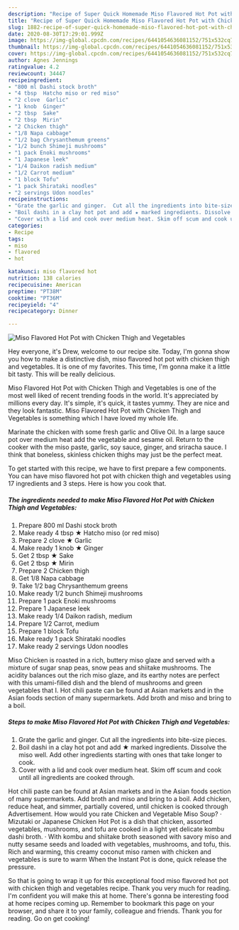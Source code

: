```yaml
---
description: "Recipe of Super Quick Homemade Miso Flavored Hot Pot with Chicken Thigh and Vegetables"
title: "Recipe of Super Quick Homemade Miso Flavored Hot Pot with Chicken Thigh and Vegetables"
slug: 1882-recipe-of-super-quick-homemade-miso-flavored-hot-pot-with-chicken-thigh-and-vegetables
date: 2020-08-30T17:29:01.999Z
image: https://img-global.cpcdn.com/recipes/6441054636081152/751x532cq70/miso-flavored-hot-pot-with-chicken-thigh-and-vegetables-recipe-main-photo.jpg
thumbnail: https://img-global.cpcdn.com/recipes/6441054636081152/751x532cq70/miso-flavored-hot-pot-with-chicken-thigh-and-vegetables-recipe-main-photo.jpg
cover: https://img-global.cpcdn.com/recipes/6441054636081152/751x532cq70/miso-flavored-hot-pot-with-chicken-thigh-and-vegetables-recipe-main-photo.jpg
author: Agnes Jennings
ratingvalue: 4.2
reviewcount: 34447
recipeingredient:
- "800 ml Dashi stock broth"
- "4 tbsp  Hatcho miso or red miso"
- "2 clove  Garlic"
- "1 knob  Ginger"
- "2 tbsp  Sake"
- "2 tbsp  Mirin"
- "2 Chicken thigh"
- "1/8 Napa cabbage"
- "1/2 bag Chrysanthemum greens"
- "1/2 bunch Shimeji mushrooms"
- "1 pack Enoki mushrooms"
- "1 Japanese leek"
- "1/4 Daikon radish medium"
- "1/2 Carrot medium"
- "1 block Tofu"
- "1 pack Shirataki noodles"
- "2 servings Udon noodles"
recipeinstructions:
- "Grate the garlic and ginger.  Cut all the ingredients into bite-size pieces."
- "Boil dashi in a clay hot pot and add ★ marked ingredients. Dissolve the miso well. Add other ingredients starting with ones that take longer to cook."
- "Cover with a lid and cook over medium heat. Skim off scum and cook until all ingredients are cooked through."
categories:
- Recipe
tags:
- miso
- flavored
- hot

katakunci: miso flavored hot 
nutrition: 138 calories
recipecuisine: American
preptime: "PT38M"
cooktime: "PT36M"
recipeyield: "4"
recipecategory: Dinner

---
```



![Miso Flavored Hot Pot with Chicken Thigh and Vegetables](https://img-global.cpcdn.com/recipes/6441054636081152/751x532cq70/miso-flavored-hot-pot-with-chicken-thigh-and-vegetables-recipe-main-photo.jpg)

Hey everyone, it's Drew, welcome to our recipe site. Today, I'm gonna show you how to make a distinctive dish, miso flavored hot pot with chicken thigh and vegetables. It is one of my favorites. This time, I'm gonna make it a little bit tasty. This will be really delicious.

Miso Flavored Hot Pot with Chicken Thigh and Vegetables is one of the most well liked of recent trending foods in the world. It's appreciated by millions every day. It's simple, it's quick, it tastes yummy. They are nice and they look fantastic. Miso Flavored Hot Pot with Chicken Thigh and Vegetables is something which I have loved my whole life.

Marinate the chicken with some fresh garlic and Olive Oil. In a large sauce pot over medium heat add the vegetable and sesame oil. Return to the cooker with the miso paste, garlic, soy sauce, ginger, and sriracha sauce. I think that boneless, skinless chicken thighs may just be the perfect meat.


To get started with this recipe, we have to first prepare a few components. You can have miso flavored hot pot with chicken thigh and vegetables using 17 ingredients and 3 steps. Here is how you cook that.

<!--inarticleads1-->

##### The ingredients needed to make Miso Flavored Hot Pot with Chicken Thigh and Vegetables:

1. Prepare 800 ml Dashi stock broth
1. Make ready 4 tbsp ★ Hatcho miso (or red miso)
1. Prepare 2 clove ★ Garlic
1. Make ready 1 knob ★ Ginger
1. Get 2 tbsp ★ Sake
1. Get 2 tbsp ★ Mirin
1. Prepare 2 Chicken thigh
1. Get 1/8 Napa cabbage
1. Take 1/2 bag Chrysanthemum greens
1. Make ready 1/2 bunch Shimeji mushrooms
1. Prepare 1 pack Enoki mushrooms
1. Prepare 1 Japanese leek
1. Make ready 1/4 Daikon radish, medium
1. Prepare 1/2 Carrot, medium
1. Prepare 1 block Tofu
1. Make ready 1 pack Shirataki noodles
1. Make ready 2 servings Udon noodles


Miso Chicken is roasted in a rich, buttery miso glaze and served with a mixture of sugar snap peas, snow peas and shiitake mushrooms. The acidity balances out the rich miso glaze, and its earthy notes are perfect with this umami-filled dish and the blend of mushrooms and green vegetables that I. Hot chili paste can be found at Asian markets and in the Asian foods section of many supermarkets. Add broth and miso and bring to a boil. 

<!--inarticleads2-->

##### Steps to make Miso Flavored Hot Pot with Chicken Thigh and Vegetables:

1. Grate the garlic and ginger.  Cut all the ingredients into bite-size pieces.
1. Boil dashi in a clay hot pot and add ★ marked ingredients. Dissolve the miso well. Add other ingredients starting with ones that take longer to cook.
1. Cover with a lid and cook over medium heat. Skim off scum and cook until all ingredients are cooked through.


Hot chili paste can be found at Asian markets and in the Asian foods section of many supermarkets. Add broth and miso and bring to a boil. Add chicken, reduce heat, and simmer, partially covered, until chicken is cooked through Advertisement. How would you rate Chicken and Vegetable Miso Soup? · Mizutaki or Japanese Chicken Hot Pot is a dish that chicken, assorted vegetables, mushrooms, and tofu are cooked in a light yet delicate kombu dashi broth. · With kombu and shiitake broth seasoned with savory miso and nutty sesame seeds and loaded with vegetables, mushrooms, and tofu, this. Rich and warming, this creamy coconut miso ramen with chicken and vegetables is sure to warm When the Instant Pot is done, quick release the pressure. 

So that is going to wrap it up for this exceptional food miso flavored hot pot with chicken thigh and vegetables recipe. Thank you very much for reading. I'm confident you will make this at home. There's gonna be interesting food at home recipes coming up. Remember to bookmark this page on your browser, and share it to your family, colleague and friends. Thank you for reading. Go on get cooking!
